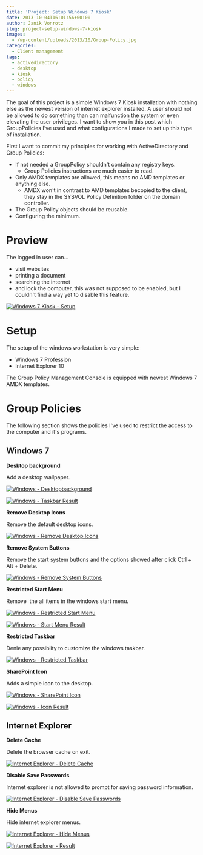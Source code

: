 ```yaml
---
title: 'Project: Setup Windows 7 Kiosk'
date: 2013-10-04T16:01:56+00:00
author: Janik Vonrotz
slug: project-setup-windows-7-kiosk
images:
  - /wp-content/uploads/2013/10/Group-Policy.jpg
categories:
  - Client management
tags:
  - activedirectory
  - desktop
  - kiosk
  - policy
  - windows
---
```

The goal of this project is a simple Windows 7 Kiosk installation with nothing else as the newest version of internet explorer installed. A user should not be allowed to do something than can malfunction the system or even elevating the user privileges. I want to show you in this post which GroupPolicies I've used and what configurations I made to set up this type of installation.

First I want to commit my principles for working with ActiveDirectory and Group Policies:

<ul>
    <li>If not needed a GroupPolicy shouldn't contain any registry keys.
<ul>
    <li>Group Policies instructions are much easier to read.</li>
</ul>
</li>
    <li>Only AMDX templates are allowed, this means no AMD templates or anything else.
<ul>
    <li>AMDX won't in contrast to AMD templates becopied to the client, they stay in the SYSVOL Policy Definition folder on the domain controller.</li>
</ul>
</li>
    <li>The Group Policy objects should be reusable.</li>
    <li>Configuring the minimum.</li>
</ul>

<!--more-->

<h1>Preview</h1>

The logged in user can...

<ul>
    <li>visit websites</li>
    <li>printing a document</li>
    <li>searching the internet</li>
    <li>and lock the computer, this was not supposed to be enabled, but I couldn't find a way yet to disable this feature.</li>
</ul>

[![Windows 7 Kiosk - Setup](/wp-content/uploads/2013/10/Windows-7-Kiosk-Setup.png)](/wp-content/uploads/2013/10/Windows-7-Kiosk-Setup.png)

<h1>Setup</h1>

The setup of the windows workstation is very simple:

<ul>
    <li>Windows 7 Profession</li>
    <li>Internet Explorer 10</li>
</ul>

The Group Policy Management Console is equipped with newest Windows 7 AMDX templates.

<h1>Group Policies</h1>

The following section shows the policies I've used to restrict the access to the computer and it's programs.

<h2>Windows 7</h2>

<strong>Desktop background</strong>

Add a desktop wallpaper.

[![Windows - Desktopbackground](/wp-content/uploads/2013/10/Windows-Desktopbackground.png)](/wp-content/uploads/2013/10/Windows-Desktopbackground.png)

[![Windows - Taskbar Result](/wp-content/uploads/2013/10/Windows-Taskbar-Result.png)](/wp-content/uploads/2013/10/Windows-Taskbar-Result.png)

<strong>Remove Desktop Icons</strong>

Remove the default desktop icons.

[![Windows - Remove Desktop Icons](/wp-content/uploads/2013/10/Windows-Remove-Desktop-Icons.png)](/wp-content/uploads/2013/10/Windows-Remove-Desktop-Icons.png)

<strong>Remove System Buttons</strong>

Remove the start system buttons and the options showed after click Ctrl + Alt + Delete.

[![Windows - Remove System Buttons](/wp-content/uploads/2013/10/Windows-Remove-System-Buttons.png)](/wp-content/uploads/2013/10/Windows-Remove-System-Buttons.png)

<strong>Restricted Start Menu</strong>

Remove  the all items in the windows start menu.

[![Windows - Restricted Start Menu](/wp-content/uploads/2013/10/Windows-Restricted-Start-Menu.png)](/wp-content/uploads/2013/10/Windows-Restricted-Start-Menu.png)

[![Windows - Start Menu Result](/wp-content/uploads/2013/10/Windows-Start-Menu-Result.png)](/wp-content/uploads/2013/10/Windows-Start-Menu-Result.png)

<strong>Restricted Taskbar</strong>

Denie any possiblity to customize the windows taskbar.

[![Windows - Restricted Taskbar](/wp-content/uploads/2013/10/Windows-Restricted-Taskbar.png)](/wp-content/uploads/2013/10/Windows-Restricted-Taskbar.png)

<strong>SharePoint Icon</strong>

Adds a simple icon to the desktop.

[![Windows - SharePoint Icon](/wp-content/uploads/2013/10/Windows-SharePoint-Icon.png)](/wp-content/uploads/2013/10/Windows-SharePoint-Icon.png)

[![Windows - Icon Result](/wp-content/uploads/2013/10/Windows-Icon-Result.png)](/wp-content/uploads/2013/10/Windows-Icon-Result.png)

<h2>Internet Explorer</h2>

<strong>Delete Cache</strong>

Delete the browser cache on exit.

[![Internet Explorer - Delete Cache](/wp-content/uploads/2013/10/Internet-Explorer-Delete-Cache.png)](/wp-content/uploads/2013/10/Internet-Explorer-Delete-Cache.png)

<strong>Disable Save Passwords</strong>

Internet explorer is not allowed to prompt for saving password information.

[![Internet Explorer - Disable Save Passwords](/wp-content/uploads/2013/10/Internet-Explorer-Disable-Save-Passwords.png)](/wp-content/uploads/2013/10/Internet-Explorer-Disable-Save-Passwords.png)

<strong>Hide Menus</strong>

Hide internet explorer menus.

[![Internet Explorer - Hide Menus](/wp-content/uploads/2013/10/Internet-Explorer-Hide-Menus.png)](/wp-content/uploads/2013/10/Internet-Explorer-Hide-Menus.png)

[![Internet Explorer - Result](/wp-content/uploads/2013/10/Internet-Explorer-Result.png)](/wp-content/uploads/2013/10/Internet-Explorer-Result.png)